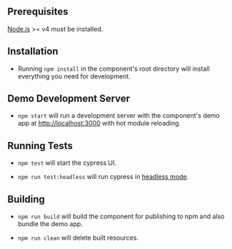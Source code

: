## Prerequisites

[Node.js](http://nodejs.org/) >= v4 must be installed.

## Installation

* Running `npm install` in the component's root directory will install everything you need for development.

## Demo Development Server

* `npm start` will run a development server with the component's demo app at [http://localhost:3000](http://localhost:3000) with hot module reloading.

## Running Tests

* `npm test` will start the cypress UI.

* `npm run test:headless` will run cypress in [headless mode](https://docs.cypress.io/guides/guides/command-line.html#cypress-run).

## Building

* `npm run build` will build the component for publishing to npm and also bundle the demo app.

* `npm run clean` will delete built resources.
